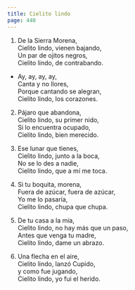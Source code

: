 ```yaml
---
title: Cielito lindo
page: 440
---  
```



1.  De la Sierra Morena,  
Cielito lindo, vienen bajando,  
Un par de ojitos negros,  
Cielito lindo, de contrabando.  


- Ay, ay, ay, ay,  
Canta y no llores,  
Porque cantando se alegran,  
Cielito lindo, los corazones.  


2. Pájaro que abandona,  
Cielito lindo, su primer nido,  
Si lo encuentra ocupado,  
Cielito lindo, bien merecido.  


3. Ese lunar que tienes,  
Cielito lindo, junto a la boca,  
No se lo des a nadie,  
Cielito lindo, que a mí me toca.  


4. Si tu boquita, morena,  
Fuera de azúcar, fuera de azúcar,  
Yo me lo pasaría,  
Cielito lindo, chupa que chupa.  


5. De tu casa a la mía,  
Cielito lindo, no hay más que un paso,  
Antes que venga tu madre,  
Cielito lindo, dame un abrazo.  


6. Una flecha en el aire,  
Cielito lindo, lanzó Cupido,  
y como fue jugando,  
Cielito lindo, yo fui el herido.